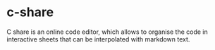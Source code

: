 # c-share
C share is an online code editor, which allows to organise the code in interactive sheets that can be interpolated with markdown text. 
